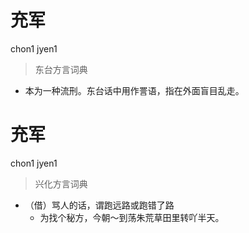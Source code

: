 # 充军
chon1 jyen1
> 东台方言词典
- 本为一种流刑。东台话中用作詈语，指在外面盲目乱走。

# 充军
chon1 jyen1
> 兴化方言词典
- （借）骂人的话，谓跑远路或跑错了路
  - 为找个秘方，今朝～到荡朱荒草田里转吖半天。
